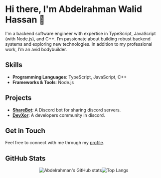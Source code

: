 # Hi there, I'm Abdelrahman Walid Hassan 👋

<!-- ## About Me -->
I'm a backend software engineer with expertise in TypeScript, JavaScript (with Node.js), and C++. I’m passionate about building robust backend systems and exploring new technologies. In addition to my professional work, I’m an avid bodybuilder.

## Skills
- **Programming Languages**: TypeScript, JavaScript, C++
- **Frameworks & Tools**: Node.js

## Projects
- [**ShareBot**](https://github.com/DiscordShareBot/): A Discord bot for sharing discord servers.
- [**DevXor**](https://github.com/DevXor-Team): A developers community in discord.

## Get in Touch
Feel free to connect with me through my [profile](https://www.aw7.me/).

## GitHub Stats
<div style="display: flex; justify-content: center;">
    <img alt="Abdelrahman's GitHub stats" src="https://github-stats.aw7.me/?username=Abdelrahmanwalidhassan&show_icons=true&rank_icon=github&include_all_commits=true&hide=issues&theme=dark&line_height=24" />
    <img alt="Top Langs" src="https://github-stats.aw7.me/top-langs/?username=Abdelrahmanwalidhassan&layout=compact&theme=dark" />
</div>
